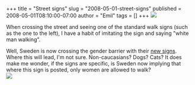 +++
title = "Street signs"
slug = "2008-05-01-street-signs"
published = 2008-05-01T08:10:00-07:00
author = "Emil"
tags = []
+++
[![](/posts/2008-05-01/thumbnails/2008-05-01-street-signs-walk.jpg)](/posts/2008-05-01/2008-05-01-street-signs-walk.jpg)  
  
When crossing the street and seeing one of the standard walk signs (such
as the one to the left), I have a habit of imitating the sign and saying
"white man walking".  
  
Well, Sweden is now crossing the gender barrier with their [new
signs](http://www.npr.org/templates/story/story.php?storyId=90090667).
Where this will lead, I'm not sure. Non-caucasians? Dogs? Cats? It does
make me wonder, if the signs are specific, is Sweden now implying that
where this sign is posted, only women are allowed to walk?  
[![](/posts/2008-05-01/thumbnails/2008-05-01-street-signs-garmanfru.jpg)](/posts/2008-05-01/2008-05-01-street-signs-garmanfru.jpg)
